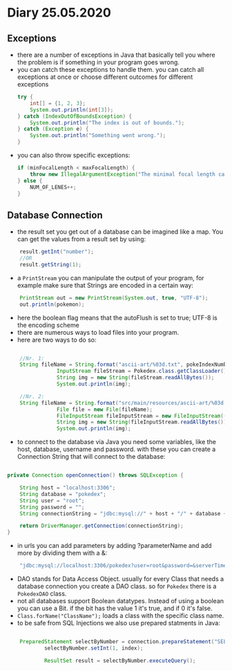# Diary 25.05.2020

## Exceptions

* there are a number of exceptions in Java that basically tell you where the problem is if something in your program goes wrong.
* you can catch these exceptions to handle them. you can catch all exceptions at once or choose different outcomes for different exceptions
  ```java
  try {
      int[] = {1, 2, 3};
      System.out.println(int[3]);
  } catch (IndexOutOfBoundsException) {
      System.out.println("The index is out of bounds.");
  } catch (Exception e) {
      System.out.println("Something went wrong.");
  }
  ```
* you can also throw specific exceptions:
  ```java
  if (minFocalLength < maxFocalLength) {
      throw new IllegalArgumentException("The minimal focal length cannot be greater than the maximal focal length.");
  } else {
      NUM_OF_LENES++;
  }
  ```

## Database Connection

* the result set you get out of a database can be imagined like a map. You can get the values from a result set by using:
```java
    result.getInt("number");
    //OR
    result.getString(1);
```
* a ```PrintStream``` you can manipulate the output of your program, for example make sure that Strings are encoded in a certain way:
```java
    PrintStream out = new PrintStream(System.out, true, "UTF-8");
    out.println(pokemon);
``` 
* here the boolean flag means that the autoFlush is set to true; UTF-8 is the encoding scheme
* there are numerous ways to load files into your program. 
* here are two ways to do so:
```java

    //Nr. 1:
    String fileName = String.format("ascii-art/%03d.txt", pokeIndexNumber);
                InputStream fileStream = Pokedex.class.getClassLoader().getResourceAsStream(fileName);
                String img = new String(fileStream.readAllBytes());
                System.out.println(img);

    //Nr. 2:
    String fileName = String.format("src/main/resources/ascii-art/%03d.txt", pokeIndexNumber);
                File file = new File(fileName);
                FileInputStream fileInputStream = new FileInputStream((file));
                String img = new String(fileInputStream.readAllBytes());
                System.out.println(img);

```
* to connect to the database via Java you need some variables, like the host, database, username and password. with these you can create a Connection String that will connect to the database:
```java

private Connection openConnection() throws SQLException {

    String host = "localhost:3306";
    String database = "pokedex";
    String user = "root";
    String password = "";
    String connectionString = "jdbc:mysql://" + host + "/" + database + "?user=" + user + "&password=" + password + "&serverTimezone=UTC";

    return DriverManager.getConnection(connectionString);
}
```
* in urls you can add parameters by adding ?parameterName and add more by dividing them with a &:
```java
    "jdbc:mysql://localhost:3306/pokedex?user=root&password=&serverTimezone=UTC";
```
* DAO stands for Data Access Object. usually for every Class that needs a database connection you create a DAO class. so for ```Pokedex``` there is a ```PokedexDAO``` class. 
* not all databases support Boolean datatypes. Instead of using a boolean you can use a Bit. if the bit has the value 1 it's true, and if 0 it's false.
* ```Class.forName("ClassName");``` loads a class with the specific class name.
* to be safe from SQL Injections we also use prepared statments in Java: 
```java 

    PreparedStatement selectByNumber = connection.prepareStatement("SELECT * FROM pokemon WHERE number = ?");
            selectByNumber.setInt(1, index);

            ResultSet result = selectByNumber.executeQuery();

```